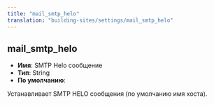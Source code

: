 ```yaml
---
title: "mail_smtp_helo"
translation: "building-sites/settings/mail_smtp_helo"
---
```


## mail_smtp_helo

-   **Имя**: SMTP Helo сообщение
-   **Тип**: String
-   **По умолчанию**:

Устанавливает SMTP HELO сообщения (по умолчанию имя хоста).
